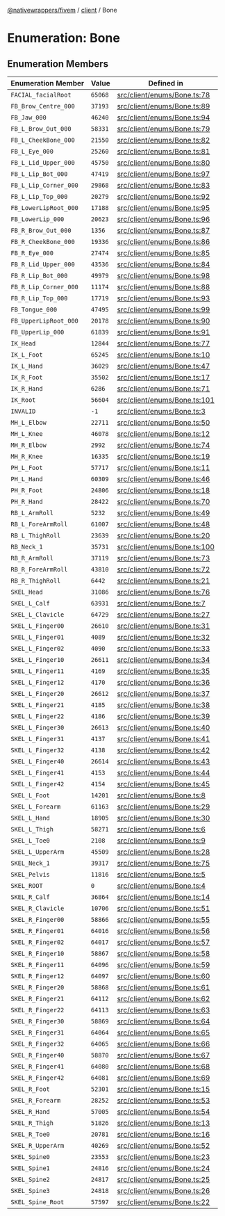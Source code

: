 [@nativewrappers/fivem](../../README.md) / [client](../README.md) / Bone

# Enumeration: Bone

## Enumeration Members

| Enumeration Member | Value | Defined in |
| ------ | ------ | ------ |
| `FACIAL_facialRoot` | `65068` | [src/client/enums/Bone.ts:78](https://github.com/nativewrappers/fivem/blob/631c6d86e9569591c88ce277255e6c3e13e943cb/src/client/enums/Bone.ts#L78) |
| `FB_Brow_Centre_000` | `37193` | [src/client/enums/Bone.ts:89](https://github.com/nativewrappers/fivem/blob/631c6d86e9569591c88ce277255e6c3e13e943cb/src/client/enums/Bone.ts#L89) |
| `FB_Jaw_000` | `46240` | [src/client/enums/Bone.ts:94](https://github.com/nativewrappers/fivem/blob/631c6d86e9569591c88ce277255e6c3e13e943cb/src/client/enums/Bone.ts#L94) |
| `FB_L_Brow_Out_000` | `58331` | [src/client/enums/Bone.ts:79](https://github.com/nativewrappers/fivem/blob/631c6d86e9569591c88ce277255e6c3e13e943cb/src/client/enums/Bone.ts#L79) |
| `FB_L_CheekBone_000` | `21550` | [src/client/enums/Bone.ts:82](https://github.com/nativewrappers/fivem/blob/631c6d86e9569591c88ce277255e6c3e13e943cb/src/client/enums/Bone.ts#L82) |
| `FB_L_Eye_000` | `25260` | [src/client/enums/Bone.ts:81](https://github.com/nativewrappers/fivem/blob/631c6d86e9569591c88ce277255e6c3e13e943cb/src/client/enums/Bone.ts#L81) |
| `FB_L_Lid_Upper_000` | `45750` | [src/client/enums/Bone.ts:80](https://github.com/nativewrappers/fivem/blob/631c6d86e9569591c88ce277255e6c3e13e943cb/src/client/enums/Bone.ts#L80) |
| `FB_L_Lip_Bot_000` | `47419` | [src/client/enums/Bone.ts:97](https://github.com/nativewrappers/fivem/blob/631c6d86e9569591c88ce277255e6c3e13e943cb/src/client/enums/Bone.ts#L97) |
| `FB_L_Lip_Corner_000` | `29868` | [src/client/enums/Bone.ts:83](https://github.com/nativewrappers/fivem/blob/631c6d86e9569591c88ce277255e6c3e13e943cb/src/client/enums/Bone.ts#L83) |
| `FB_L_Lip_Top_000` | `20279` | [src/client/enums/Bone.ts:92](https://github.com/nativewrappers/fivem/blob/631c6d86e9569591c88ce277255e6c3e13e943cb/src/client/enums/Bone.ts#L92) |
| `FB_LowerLipRoot_000` | `17188` | [src/client/enums/Bone.ts:95](https://github.com/nativewrappers/fivem/blob/631c6d86e9569591c88ce277255e6c3e13e943cb/src/client/enums/Bone.ts#L95) |
| `FB_LowerLip_000` | `20623` | [src/client/enums/Bone.ts:96](https://github.com/nativewrappers/fivem/blob/631c6d86e9569591c88ce277255e6c3e13e943cb/src/client/enums/Bone.ts#L96) |
| `FB_R_Brow_Out_000` | `1356` | [src/client/enums/Bone.ts:87](https://github.com/nativewrappers/fivem/blob/631c6d86e9569591c88ce277255e6c3e13e943cb/src/client/enums/Bone.ts#L87) |
| `FB_R_CheekBone_000` | `19336` | [src/client/enums/Bone.ts:86](https://github.com/nativewrappers/fivem/blob/631c6d86e9569591c88ce277255e6c3e13e943cb/src/client/enums/Bone.ts#L86) |
| `FB_R_Eye_000` | `27474` | [src/client/enums/Bone.ts:85](https://github.com/nativewrappers/fivem/blob/631c6d86e9569591c88ce277255e6c3e13e943cb/src/client/enums/Bone.ts#L85) |
| `FB_R_Lid_Upper_000` | `43536` | [src/client/enums/Bone.ts:84](https://github.com/nativewrappers/fivem/blob/631c6d86e9569591c88ce277255e6c3e13e943cb/src/client/enums/Bone.ts#L84) |
| `FB_R_Lip_Bot_000` | `49979` | [src/client/enums/Bone.ts:98](https://github.com/nativewrappers/fivem/blob/631c6d86e9569591c88ce277255e6c3e13e943cb/src/client/enums/Bone.ts#L98) |
| `FB_R_Lip_Corner_000` | `11174` | [src/client/enums/Bone.ts:88](https://github.com/nativewrappers/fivem/blob/631c6d86e9569591c88ce277255e6c3e13e943cb/src/client/enums/Bone.ts#L88) |
| `FB_R_Lip_Top_000` | `17719` | [src/client/enums/Bone.ts:93](https://github.com/nativewrappers/fivem/blob/631c6d86e9569591c88ce277255e6c3e13e943cb/src/client/enums/Bone.ts#L93) |
| `FB_Tongue_000` | `47495` | [src/client/enums/Bone.ts:99](https://github.com/nativewrappers/fivem/blob/631c6d86e9569591c88ce277255e6c3e13e943cb/src/client/enums/Bone.ts#L99) |
| `FB_UpperLipRoot_000` | `20178` | [src/client/enums/Bone.ts:90](https://github.com/nativewrappers/fivem/blob/631c6d86e9569591c88ce277255e6c3e13e943cb/src/client/enums/Bone.ts#L90) |
| `FB_UpperLip_000` | `61839` | [src/client/enums/Bone.ts:91](https://github.com/nativewrappers/fivem/blob/631c6d86e9569591c88ce277255e6c3e13e943cb/src/client/enums/Bone.ts#L91) |
| `IK_Head` | `12844` | [src/client/enums/Bone.ts:77](https://github.com/nativewrappers/fivem/blob/631c6d86e9569591c88ce277255e6c3e13e943cb/src/client/enums/Bone.ts#L77) |
| `IK_L_Foot` | `65245` | [src/client/enums/Bone.ts:10](https://github.com/nativewrappers/fivem/blob/631c6d86e9569591c88ce277255e6c3e13e943cb/src/client/enums/Bone.ts#L10) |
| `IK_L_Hand` | `36029` | [src/client/enums/Bone.ts:47](https://github.com/nativewrappers/fivem/blob/631c6d86e9569591c88ce277255e6c3e13e943cb/src/client/enums/Bone.ts#L47) |
| `IK_R_Foot` | `35502` | [src/client/enums/Bone.ts:17](https://github.com/nativewrappers/fivem/blob/631c6d86e9569591c88ce277255e6c3e13e943cb/src/client/enums/Bone.ts#L17) |
| `IK_R_Hand` | `6286` | [src/client/enums/Bone.ts:71](https://github.com/nativewrappers/fivem/blob/631c6d86e9569591c88ce277255e6c3e13e943cb/src/client/enums/Bone.ts#L71) |
| `IK_Root` | `56604` | [src/client/enums/Bone.ts:101](https://github.com/nativewrappers/fivem/blob/631c6d86e9569591c88ce277255e6c3e13e943cb/src/client/enums/Bone.ts#L101) |
| `INVALID` | `-1` | [src/client/enums/Bone.ts:3](https://github.com/nativewrappers/fivem/blob/631c6d86e9569591c88ce277255e6c3e13e943cb/src/client/enums/Bone.ts#L3) |
| `MH_L_Elbow` | `22711` | [src/client/enums/Bone.ts:50](https://github.com/nativewrappers/fivem/blob/631c6d86e9569591c88ce277255e6c3e13e943cb/src/client/enums/Bone.ts#L50) |
| `MH_L_Knee` | `46078` | [src/client/enums/Bone.ts:12](https://github.com/nativewrappers/fivem/blob/631c6d86e9569591c88ce277255e6c3e13e943cb/src/client/enums/Bone.ts#L12) |
| `MH_R_Elbow` | `2992` | [src/client/enums/Bone.ts:74](https://github.com/nativewrappers/fivem/blob/631c6d86e9569591c88ce277255e6c3e13e943cb/src/client/enums/Bone.ts#L74) |
| `MH_R_Knee` | `16335` | [src/client/enums/Bone.ts:19](https://github.com/nativewrappers/fivem/blob/631c6d86e9569591c88ce277255e6c3e13e943cb/src/client/enums/Bone.ts#L19) |
| `PH_L_Foot` | `57717` | [src/client/enums/Bone.ts:11](https://github.com/nativewrappers/fivem/blob/631c6d86e9569591c88ce277255e6c3e13e943cb/src/client/enums/Bone.ts#L11) |
| `PH_L_Hand` | `60309` | [src/client/enums/Bone.ts:46](https://github.com/nativewrappers/fivem/blob/631c6d86e9569591c88ce277255e6c3e13e943cb/src/client/enums/Bone.ts#L46) |
| `PH_R_Foot` | `24806` | [src/client/enums/Bone.ts:18](https://github.com/nativewrappers/fivem/blob/631c6d86e9569591c88ce277255e6c3e13e943cb/src/client/enums/Bone.ts#L18) |
| `PH_R_Hand` | `28422` | [src/client/enums/Bone.ts:70](https://github.com/nativewrappers/fivem/blob/631c6d86e9569591c88ce277255e6c3e13e943cb/src/client/enums/Bone.ts#L70) |
| `RB_L_ArmRoll` | `5232` | [src/client/enums/Bone.ts:49](https://github.com/nativewrappers/fivem/blob/631c6d86e9569591c88ce277255e6c3e13e943cb/src/client/enums/Bone.ts#L49) |
| `RB_L_ForeArmRoll` | `61007` | [src/client/enums/Bone.ts:48](https://github.com/nativewrappers/fivem/blob/631c6d86e9569591c88ce277255e6c3e13e943cb/src/client/enums/Bone.ts#L48) |
| `RB_L_ThighRoll` | `23639` | [src/client/enums/Bone.ts:20](https://github.com/nativewrappers/fivem/blob/631c6d86e9569591c88ce277255e6c3e13e943cb/src/client/enums/Bone.ts#L20) |
| `RB_Neck_1` | `35731` | [src/client/enums/Bone.ts:100](https://github.com/nativewrappers/fivem/blob/631c6d86e9569591c88ce277255e6c3e13e943cb/src/client/enums/Bone.ts#L100) |
| `RB_R_ArmRoll` | `37119` | [src/client/enums/Bone.ts:73](https://github.com/nativewrappers/fivem/blob/631c6d86e9569591c88ce277255e6c3e13e943cb/src/client/enums/Bone.ts#L73) |
| `RB_R_ForeArmRoll` | `43810` | [src/client/enums/Bone.ts:72](https://github.com/nativewrappers/fivem/blob/631c6d86e9569591c88ce277255e6c3e13e943cb/src/client/enums/Bone.ts#L72) |
| `RB_R_ThighRoll` | `6442` | [src/client/enums/Bone.ts:21](https://github.com/nativewrappers/fivem/blob/631c6d86e9569591c88ce277255e6c3e13e943cb/src/client/enums/Bone.ts#L21) |
| `SKEL_Head` | `31086` | [src/client/enums/Bone.ts:76](https://github.com/nativewrappers/fivem/blob/631c6d86e9569591c88ce277255e6c3e13e943cb/src/client/enums/Bone.ts#L76) |
| `SKEL_L_Calf` | `63931` | [src/client/enums/Bone.ts:7](https://github.com/nativewrappers/fivem/blob/631c6d86e9569591c88ce277255e6c3e13e943cb/src/client/enums/Bone.ts#L7) |
| `SKEL_L_Clavicle` | `64729` | [src/client/enums/Bone.ts:27](https://github.com/nativewrappers/fivem/blob/631c6d86e9569591c88ce277255e6c3e13e943cb/src/client/enums/Bone.ts#L27) |
| `SKEL_L_Finger00` | `26610` | [src/client/enums/Bone.ts:31](https://github.com/nativewrappers/fivem/blob/631c6d86e9569591c88ce277255e6c3e13e943cb/src/client/enums/Bone.ts#L31) |
| `SKEL_L_Finger01` | `4089` | [src/client/enums/Bone.ts:32](https://github.com/nativewrappers/fivem/blob/631c6d86e9569591c88ce277255e6c3e13e943cb/src/client/enums/Bone.ts#L32) |
| `SKEL_L_Finger02` | `4090` | [src/client/enums/Bone.ts:33](https://github.com/nativewrappers/fivem/blob/631c6d86e9569591c88ce277255e6c3e13e943cb/src/client/enums/Bone.ts#L33) |
| `SKEL_L_Finger10` | `26611` | [src/client/enums/Bone.ts:34](https://github.com/nativewrappers/fivem/blob/631c6d86e9569591c88ce277255e6c3e13e943cb/src/client/enums/Bone.ts#L34) |
| `SKEL_L_Finger11` | `4169` | [src/client/enums/Bone.ts:35](https://github.com/nativewrappers/fivem/blob/631c6d86e9569591c88ce277255e6c3e13e943cb/src/client/enums/Bone.ts#L35) |
| `SKEL_L_Finger12` | `4170` | [src/client/enums/Bone.ts:36](https://github.com/nativewrappers/fivem/blob/631c6d86e9569591c88ce277255e6c3e13e943cb/src/client/enums/Bone.ts#L36) |
| `SKEL_L_Finger20` | `26612` | [src/client/enums/Bone.ts:37](https://github.com/nativewrappers/fivem/blob/631c6d86e9569591c88ce277255e6c3e13e943cb/src/client/enums/Bone.ts#L37) |
| `SKEL_L_Finger21` | `4185` | [src/client/enums/Bone.ts:38](https://github.com/nativewrappers/fivem/blob/631c6d86e9569591c88ce277255e6c3e13e943cb/src/client/enums/Bone.ts#L38) |
| `SKEL_L_Finger22` | `4186` | [src/client/enums/Bone.ts:39](https://github.com/nativewrappers/fivem/blob/631c6d86e9569591c88ce277255e6c3e13e943cb/src/client/enums/Bone.ts#L39) |
| `SKEL_L_Finger30` | `26613` | [src/client/enums/Bone.ts:40](https://github.com/nativewrappers/fivem/blob/631c6d86e9569591c88ce277255e6c3e13e943cb/src/client/enums/Bone.ts#L40) |
| `SKEL_L_Finger31` | `4137` | [src/client/enums/Bone.ts:41](https://github.com/nativewrappers/fivem/blob/631c6d86e9569591c88ce277255e6c3e13e943cb/src/client/enums/Bone.ts#L41) |
| `SKEL_L_Finger32` | `4138` | [src/client/enums/Bone.ts:42](https://github.com/nativewrappers/fivem/blob/631c6d86e9569591c88ce277255e6c3e13e943cb/src/client/enums/Bone.ts#L42) |
| `SKEL_L_Finger40` | `26614` | [src/client/enums/Bone.ts:43](https://github.com/nativewrappers/fivem/blob/631c6d86e9569591c88ce277255e6c3e13e943cb/src/client/enums/Bone.ts#L43) |
| `SKEL_L_Finger41` | `4153` | [src/client/enums/Bone.ts:44](https://github.com/nativewrappers/fivem/blob/631c6d86e9569591c88ce277255e6c3e13e943cb/src/client/enums/Bone.ts#L44) |
| `SKEL_L_Finger42` | `4154` | [src/client/enums/Bone.ts:45](https://github.com/nativewrappers/fivem/blob/631c6d86e9569591c88ce277255e6c3e13e943cb/src/client/enums/Bone.ts#L45) |
| `SKEL_L_Foot` | `14201` | [src/client/enums/Bone.ts:8](https://github.com/nativewrappers/fivem/blob/631c6d86e9569591c88ce277255e6c3e13e943cb/src/client/enums/Bone.ts#L8) |
| `SKEL_L_Forearm` | `61163` | [src/client/enums/Bone.ts:29](https://github.com/nativewrappers/fivem/blob/631c6d86e9569591c88ce277255e6c3e13e943cb/src/client/enums/Bone.ts#L29) |
| `SKEL_L_Hand` | `18905` | [src/client/enums/Bone.ts:30](https://github.com/nativewrappers/fivem/blob/631c6d86e9569591c88ce277255e6c3e13e943cb/src/client/enums/Bone.ts#L30) |
| `SKEL_L_Thigh` | `58271` | [src/client/enums/Bone.ts:6](https://github.com/nativewrappers/fivem/blob/631c6d86e9569591c88ce277255e6c3e13e943cb/src/client/enums/Bone.ts#L6) |
| `SKEL_L_Toe0` | `2108` | [src/client/enums/Bone.ts:9](https://github.com/nativewrappers/fivem/blob/631c6d86e9569591c88ce277255e6c3e13e943cb/src/client/enums/Bone.ts#L9) |
| `SKEL_L_UpperArm` | `45509` | [src/client/enums/Bone.ts:28](https://github.com/nativewrappers/fivem/blob/631c6d86e9569591c88ce277255e6c3e13e943cb/src/client/enums/Bone.ts#L28) |
| `SKEL_Neck_1` | `39317` | [src/client/enums/Bone.ts:75](https://github.com/nativewrappers/fivem/blob/631c6d86e9569591c88ce277255e6c3e13e943cb/src/client/enums/Bone.ts#L75) |
| `SKEL_Pelvis` | `11816` | [src/client/enums/Bone.ts:5](https://github.com/nativewrappers/fivem/blob/631c6d86e9569591c88ce277255e6c3e13e943cb/src/client/enums/Bone.ts#L5) |
| `SKEL_ROOT` | `0` | [src/client/enums/Bone.ts:4](https://github.com/nativewrappers/fivem/blob/631c6d86e9569591c88ce277255e6c3e13e943cb/src/client/enums/Bone.ts#L4) |
| `SKEL_R_Calf` | `36864` | [src/client/enums/Bone.ts:14](https://github.com/nativewrappers/fivem/blob/631c6d86e9569591c88ce277255e6c3e13e943cb/src/client/enums/Bone.ts#L14) |
| `SKEL_R_Clavicle` | `10706` | [src/client/enums/Bone.ts:51](https://github.com/nativewrappers/fivem/blob/631c6d86e9569591c88ce277255e6c3e13e943cb/src/client/enums/Bone.ts#L51) |
| `SKEL_R_Finger00` | `58866` | [src/client/enums/Bone.ts:55](https://github.com/nativewrappers/fivem/blob/631c6d86e9569591c88ce277255e6c3e13e943cb/src/client/enums/Bone.ts#L55) |
| `SKEL_R_Finger01` | `64016` | [src/client/enums/Bone.ts:56](https://github.com/nativewrappers/fivem/blob/631c6d86e9569591c88ce277255e6c3e13e943cb/src/client/enums/Bone.ts#L56) |
| `SKEL_R_Finger02` | `64017` | [src/client/enums/Bone.ts:57](https://github.com/nativewrappers/fivem/blob/631c6d86e9569591c88ce277255e6c3e13e943cb/src/client/enums/Bone.ts#L57) |
| `SKEL_R_Finger10` | `58867` | [src/client/enums/Bone.ts:58](https://github.com/nativewrappers/fivem/blob/631c6d86e9569591c88ce277255e6c3e13e943cb/src/client/enums/Bone.ts#L58) |
| `SKEL_R_Finger11` | `64096` | [src/client/enums/Bone.ts:59](https://github.com/nativewrappers/fivem/blob/631c6d86e9569591c88ce277255e6c3e13e943cb/src/client/enums/Bone.ts#L59) |
| `SKEL_R_Finger12` | `64097` | [src/client/enums/Bone.ts:60](https://github.com/nativewrappers/fivem/blob/631c6d86e9569591c88ce277255e6c3e13e943cb/src/client/enums/Bone.ts#L60) |
| `SKEL_R_Finger20` | `58868` | [src/client/enums/Bone.ts:61](https://github.com/nativewrappers/fivem/blob/631c6d86e9569591c88ce277255e6c3e13e943cb/src/client/enums/Bone.ts#L61) |
| `SKEL_R_Finger21` | `64112` | [src/client/enums/Bone.ts:62](https://github.com/nativewrappers/fivem/blob/631c6d86e9569591c88ce277255e6c3e13e943cb/src/client/enums/Bone.ts#L62) |
| `SKEL_R_Finger22` | `64113` | [src/client/enums/Bone.ts:63](https://github.com/nativewrappers/fivem/blob/631c6d86e9569591c88ce277255e6c3e13e943cb/src/client/enums/Bone.ts#L63) |
| `SKEL_R_Finger30` | `58869` | [src/client/enums/Bone.ts:64](https://github.com/nativewrappers/fivem/blob/631c6d86e9569591c88ce277255e6c3e13e943cb/src/client/enums/Bone.ts#L64) |
| `SKEL_R_Finger31` | `64064` | [src/client/enums/Bone.ts:65](https://github.com/nativewrappers/fivem/blob/631c6d86e9569591c88ce277255e6c3e13e943cb/src/client/enums/Bone.ts#L65) |
| `SKEL_R_Finger32` | `64065` | [src/client/enums/Bone.ts:66](https://github.com/nativewrappers/fivem/blob/631c6d86e9569591c88ce277255e6c3e13e943cb/src/client/enums/Bone.ts#L66) |
| `SKEL_R_Finger40` | `58870` | [src/client/enums/Bone.ts:67](https://github.com/nativewrappers/fivem/blob/631c6d86e9569591c88ce277255e6c3e13e943cb/src/client/enums/Bone.ts#L67) |
| `SKEL_R_Finger41` | `64080` | [src/client/enums/Bone.ts:68](https://github.com/nativewrappers/fivem/blob/631c6d86e9569591c88ce277255e6c3e13e943cb/src/client/enums/Bone.ts#L68) |
| `SKEL_R_Finger42` | `64081` | [src/client/enums/Bone.ts:69](https://github.com/nativewrappers/fivem/blob/631c6d86e9569591c88ce277255e6c3e13e943cb/src/client/enums/Bone.ts#L69) |
| `SKEL_R_Foot` | `52301` | [src/client/enums/Bone.ts:15](https://github.com/nativewrappers/fivem/blob/631c6d86e9569591c88ce277255e6c3e13e943cb/src/client/enums/Bone.ts#L15) |
| `SKEL_R_Forearm` | `28252` | [src/client/enums/Bone.ts:53](https://github.com/nativewrappers/fivem/blob/631c6d86e9569591c88ce277255e6c3e13e943cb/src/client/enums/Bone.ts#L53) |
| `SKEL_R_Hand` | `57005` | [src/client/enums/Bone.ts:54](https://github.com/nativewrappers/fivem/blob/631c6d86e9569591c88ce277255e6c3e13e943cb/src/client/enums/Bone.ts#L54) |
| `SKEL_R_Thigh` | `51826` | [src/client/enums/Bone.ts:13](https://github.com/nativewrappers/fivem/blob/631c6d86e9569591c88ce277255e6c3e13e943cb/src/client/enums/Bone.ts#L13) |
| `SKEL_R_Toe0` | `20781` | [src/client/enums/Bone.ts:16](https://github.com/nativewrappers/fivem/blob/631c6d86e9569591c88ce277255e6c3e13e943cb/src/client/enums/Bone.ts#L16) |
| `SKEL_R_UpperArm` | `40269` | [src/client/enums/Bone.ts:52](https://github.com/nativewrappers/fivem/blob/631c6d86e9569591c88ce277255e6c3e13e943cb/src/client/enums/Bone.ts#L52) |
| `SKEL_Spine0` | `23553` | [src/client/enums/Bone.ts:23](https://github.com/nativewrappers/fivem/blob/631c6d86e9569591c88ce277255e6c3e13e943cb/src/client/enums/Bone.ts#L23) |
| `SKEL_Spine1` | `24816` | [src/client/enums/Bone.ts:24](https://github.com/nativewrappers/fivem/blob/631c6d86e9569591c88ce277255e6c3e13e943cb/src/client/enums/Bone.ts#L24) |
| `SKEL_Spine2` | `24817` | [src/client/enums/Bone.ts:25](https://github.com/nativewrappers/fivem/blob/631c6d86e9569591c88ce277255e6c3e13e943cb/src/client/enums/Bone.ts#L25) |
| `SKEL_Spine3` | `24818` | [src/client/enums/Bone.ts:26](https://github.com/nativewrappers/fivem/blob/631c6d86e9569591c88ce277255e6c3e13e943cb/src/client/enums/Bone.ts#L26) |
| `SKEL_Spine_Root` | `57597` | [src/client/enums/Bone.ts:22](https://github.com/nativewrappers/fivem/blob/631c6d86e9569591c88ce277255e6c3e13e943cb/src/client/enums/Bone.ts#L22) |
